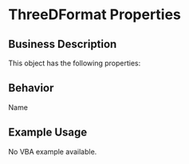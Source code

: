 # ThreeDFormat Properties

## Business Description
This object has the following properties:

## Behavior
Name

## Example Usage
No VBA example available.